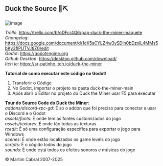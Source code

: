 ## Duck the Source 🦆⛏️

![image](https://github.com/user-attachments/assets/34deeaee-70f2-4628-832c-8d091a4ad827)

*Trello*: https://trello.com/b/oDFcr4Q6/pap-duck-the-miner-maquete \
*Changelog*: https://docs.google.com/document/d/1cK5sCYLZ4w3ySDin0bDzxlL4MMs5bKy3flPUTVJtiZ0/edit \
*Godot*: https://godotengine.org \
*Github Desktop*: https://desktop.github.com/download/ \
*Itch.io*: https://sr-patinho.itch.io/duck-the-miner

**Tutorial de como executar este código no Godot!**
1. Transferir o Código
2. No Godot, importar o projeto na pasta duck-the-miner-main
3. Após abrir o Editor no projeto do Duck the Miner usar F5 para executar

**Tour do Source Code do Duck the Miner:** \
*addons/discord-rpc-gd*: É so o addon que foi preciso para conectar e usar o Discord e o Godot \
*assets/fonts*: É onde tem as fontes customizados do jogo \
*assets/textures*: É onde tão todas as texturas \
*rcedit*: É só uma configuração específica para exportar o jogo para Windows \
*scenes*: É onde estão localizados os game levels do jogo \
*scripts*: É o cógido todos do jogo \
*sounds*: É onde está todos os efeitos sonoros e músicas do jogo

© Martim Cabral 2007-2025
